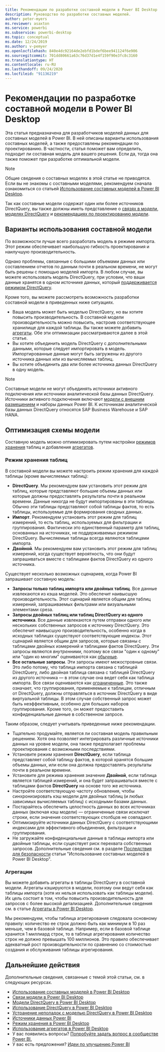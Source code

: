 ```yaml
---
title: Рекомендации по разработке составной модели в Power BI Desktop
description: Руководство по разработке составных моделей.
author: peter-myers
ms.reviewer: asaxton
ms.service: powerbi
ms.subservice: powerbi-desktop
ms.topic: conceptual
ms.date: 12/24/2019
ms.author: v-pemyer
ms.openlocfilehash: 840e4dc92164de2ebfd1bdef6bee941124f6e906
ms.sourcegitcommit: 701dd80661a63c76d37d1e4f159f90e3fc8c3160
ms.translationtype: HT
ms.contentlocale: ru-RU
ms.lasthandoff: 09/24/2020
ms.locfileid: "91136219"
---
```

# <a name="composite-model-guidance-in-power-bi-desktop"></a>Рекомендации по разработке составной модели в Power BI Desktop

Эта статья предназначена для разработчиков моделей данных для составных моделей в Power BI. В ней описаны варианты использования составных моделей, а также предоставлены рекомендации по проектированию. В частности, статья поможет вам определить, подходит ли составная модель для вашего решения. Если да, тогда она также поможет при разработке оптимальной модели.

> [!NOTE]
> Общие сведения о составных моделях в этой статье не приводятся. Если вы не знакомы с составными моделями, рекомендуем сначала ознакомиться со статьей [Использование составных моделей в Power BI Desktop](../transform-model/desktop-composite-models.md).
>
> Так как составные модели содержат один или более источников DirectQuery, вы также должны иметь представление о [связях в модели](../transform-model/desktop-relationships-understand.md), [моделях DirectQuery](../connect-data/desktop-directquery-about.md) и [рекомендациях по проектированию модели](directquery-model-guidance.md).

## <a name="composite-model-use-cases"></a>Варианты использования составной модели

По возможности лучше всего разработать модель в режиме импорта. Этот режим обеспечивает наибольшую гибкость проектирования и наилучшую производительность.

Однако проблемы, связанные с большими объемами данных или составлением отчетов по данным почти в реальном времени, не могут быть решены с помощью моделей импорта. В любом случае, вы можете использовать модель DirectQuery, при условии, что ваши данные хранятся в одном источнике данных, который [поддерживается режимом DirectQuery](../connect-data/power-bi-data-sources.md).

Кроме того, вы можете рассмотреть возможность разработки составной модели в приведенных ниже ситуациях.

- Ваша модель может быть моделью DirectQuery, но вы хотите повысить производительность. В составной модели производительность можно повысить, настроив соответствующее хранилище для каждой таблицы. Вы также можете добавить [агрегаты](../transform-model/desktop-aggregations.md). Обе эти оптимизации рассматриваются далее в этой статье.
- Вы хотите объединить модель DirectQuery с дополнительными данными, которые следует импортировать в модель. Импортированные данные могут быть загружены из другого источника данных или из вычисляемых таблиц.
- Вы хотите объединить два или более источника данных DirectQuery в одну модель.

> [!NOTE]
> Составные модели не могут объединять источники активного подключения или источники аналитической базы данных DirectQuery. Источники активного подключения включают [модели с внешним размещением](../connect-data/service-datasets-understand.md#external-hosted-models) и наборы данных Power BI. К источникам аналитической базы данных DirectQuery относятся SAP Business Warehouse и SAP HANA.

## <a name="optimize-model-design"></a>Оптимизация схемы модели

Составную модель можно оптимизировать путем настройки [режимов хранения](../transform-model/desktop-storage-mode.md) таблиц и добавления [агрегатов](../transform-model/desktop-aggregations.md).

### <a name="table-storage-mode"></a>Режим хранения таблиц

В составной модели вы можете настроить режим хранения для каждой таблицы (кроме вычисляемых таблиц):

- **DirectQuery**. Мы рекомендуем вам установить этот режим для таблиц, которые представляют большие объемы данных или которые должны предоставлять результаты почти в реальном времени. Данные никогда не будут импортированы в эти таблицы. Обычно эти таблицы представляют собой таблицы фактов, то есть таблицы, используемые для формирования сводных данных.
- **Импорт**. Рекомендуем установить этот режим для таблиц измерений, то есть таблиц, используемых для фильтрации и группирования. Фактически это единственный параметр для таблиц, основанных на источниках, не поддерживаемых режимом DirectQuery. Вычисляемые таблицы всегда являются таблицами импорта.
- **Двойной**. Мы рекомендуем вам установить этот режим для таблиц измерений, когда существует вероятность, что они будут запрашиваться вместе с таблицами фактов DirectQuery из одного источника.

Существует несколько возможных сценариев, когда Power BI запрашивает составную модель:

- **Запросы только таблиц импорта или двойных таблиц**. Все данные извлекаются из кэша моделей. Это обеспечит наивысшую производительность. Этот сценарий является общим для таблиц измерений, запрашиваемых фильтрами или визуальными элементами среза.
- **Запросы двойных таблиц или таблиц DirectQuery из одного источника**. Все данные извлекаются путем отправки одного или нескольких собственных запросов к источнику DirectQuery. Это обеспечит наивысшую производительность, особенно когда в исходных таблицах существуют соответствующие индексы. Этот сценарий является общим для запросов, которые связаны с таблицами двойных измерений и таблицами фактов DirectQuery. Эти запросы являются _внутренними_, поэтому все связи "один к одному" или "один ко многим" оцениваются как [обычные](../transform-model/desktop-relationships-understand.md#regular-relationships).
- **Все остальные запросы**. Эти запросы имеют межостровные связи. Это либо потому, что таблица импорта связана с таблицей DirectQuery, либо двойная таблица связана с таблицей DirectQuery из другого источника — в этом случае она ведет себя как таблица импорта. Все связи оцениваются как [ограниченные](../transform-model/desktop-relationships-understand.md#limited-relationships). Это также означает, что группирования, применяемые к таблицам, отличным от DirectQuery, должны отправляться в источник DirectQuery в виде виртуальной таблицы. В этом случае собственный запрос может быть неэффективным, особенно для больших наборов группирования. Кроме того, он может предоставить конфиденциальные данные в собственном запросе.

Таким образом, следует учитывать приведенные ниже рекомендации.

- Тщательно продумайте, является ли составная модель правильным решением. Хотя она позволяет интегрировать различные источники данных на уровне модели, она также предполагает проблемы проектирования с возможными последствиями.
- Установите режим хранения **DirectQuery**, если таблица представляет собой таблицу фактов, в которой хранятся большие объемы данных, или если она должна предоставлять результаты почти в реальном времени.
- Установите для режима хранения значение **Двойной**, если таблица является таблицей измерений, и она будет запрашиваться вместе с таблицами фактов **DirectQuery** на основе того же источника.
- Настройте соответствующую частоту обновления, чтобы синхронизировать кэш модели для двойных таблиц (и любых зависимых вычисляемых таблиц) с исходными базами данных.
- Постарайтесь обеспечить целостность данных во всех источниках данных (включая кэш модели) — ограниченные связи исключат строки, если значения соответствующих столбцов не совпадают.
- Оптимизируйте источники данных DirectQuery с соответствующими индексами для эффективного объединения, фильтрации и группирования.
- Не загружайте конфиденциальные данные в таблицы импорта или двойные таблицы, если существует риск перехвата собственных запросов. Дополнительные сведения см. в разделе [Последствия для безопасности](../transform-model/desktop-composite-models.md#security-implications) статьи "Использование составных моделей в Power BI Desktop".

### <a name="aggregations"></a>Агрегации

Вы можете добавить агрегаты в таблицы DirectQuery в составной модели. Агрегаты кэшируются в модели, поэтому они ведут себя как таблицы импорта (хотя их нельзя использовать как таблицы модели). Их цель состоит в том, чтобы повысить производительность для запросов с более высокой детализацией. Дополнительные сведения см. в статье [Агрегаты в Power BI Desktop](../transform-model/desktop-aggregations.md).

Мы рекомендуем, чтобы таблица агрегирования следовала основному правилу: количество ее строк должно быть как минимум в 10 раз меньше, чем в базовой таблице. Например, если в базовой таблице хранится 1 миллиард строк, то в таблице агрегирования количество строк не должно превышать 100 миллионов. Это правило обеспечивает адекватный рост производительности по сравнению со стоимостью создания и обслуживания таблицы агрегирования.

## <a name="next-steps"></a>Дальнейшие действия

Дополнительные сведения, связанные с темой этой статьи, см. в следующих ресурсах.

- [Использование составных моделей в Power BI Desktop](../transform-model/desktop-composite-models.md)
- [Связи модели в Power BI Desktop](../transform-model/desktop-relationships-understand.md)
- [Модели DirectQuery в Power BI Desktop](../connect-data/desktop-directquery-about.md)
- [Использование DirectQuery в Power BI Desktop](../connect-data/desktop-use-directquery.md)
- [Устранение неполадок с моделью DirectQuery в Power BI Desktop](../connect-data/desktop-directquery-troubleshoot.md)
- [Источники данных Power BI](../connect-data/power-bi-data-sources.md)
- [Режим хранения в Power BI Desktop](../transform-model/desktop-storage-mode.md)
- [Использование агрегатов в Power BI Desktop](../transform-model/desktop-aggregations.md)
- У вас появились вопросы? [Попробуйте задать вопрос в сообществе Power BI.](https://community.powerbi.com/)
- У вас есть предложения? [Идеи по улучшению Power BI](https://ideas.powerbi.com)
